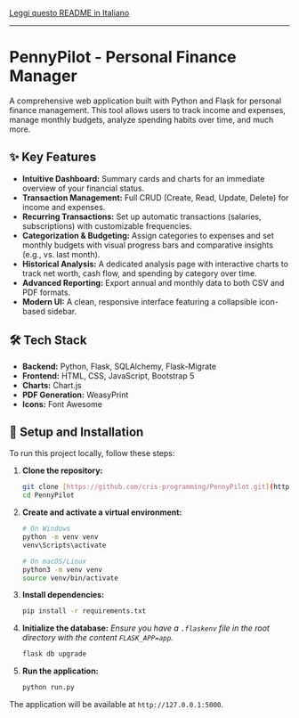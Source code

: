 [Leggi questo README in Italiano](README.it.md)

---

# PennyPilot - Personal Finance Manager

A comprehensive web application built with Python and Flask for personal finance management. This tool allows users to track income and expenses, manage monthly budgets, analyze spending habits over time, and much more.

## ✨ Key Features

- **Intuitive Dashboard:** Summary cards and charts for an immediate overview of your financial status.
- **Transaction Management:** Full CRUD (Create, Read, Update, Delete) for income and expenses.
- **Recurring Transactions:** Set up automatic transactions (salaries, subscriptions) with customizable frequencies.
- **Categorization & Budgeting:** Assign categories to expenses and set monthly budgets with visual progress bars and comparative insights (e.g., vs. last month).
- **Historical Analysis:** A dedicated analysis page with interactive charts to track net worth, cash flow, and spending by category over time.
- **Advanced Reporting:** Export annual and monthly data to both CSV and PDF formats.
- **Modern UI:** A clean, responsive interface featuring a collapsible icon-based sidebar.

## 🛠️ Tech Stack

- **Backend:** Python, Flask, SQLAlchemy, Flask-Migrate
- **Frontend:** HTML, CSS, JavaScript, Bootstrap 5
- **Charts:** Chart.js
- **PDF Generation:** WeasyPrint
- **Icons:** Font Awesome

## 🚀 Setup and Installation

To run this project locally, follow these steps:

1.  **Clone the repository:**
    ```bash
    git clone [https://github.com/cris-programming/PennyPilot.git](https://github.com/cris-programming/PennyPilot.git)
    cd PennyPilot
    ```

2.  **Create and activate a virtual environment:**
    ```bash
    # On Windows
    python -m venv venv
    venv\Scripts\activate

    # On macOS/Linux
    python3 -m venv venv
    source venv/bin/activate
    ```

3.  **Install dependencies:**
    ```bash
    pip install -r requirements.txt
    ```

4.  **Initialize the database:**
    *Ensure you have a `.flaskenv` file in the root directory with the content `FLASK_APP=app`.*
    ```bash
    flask db upgrade
    ```

5.  **Run the application:**
    ```bash
    python run.py
    ```
The application will be available at `http://127.0.0.1:5000`.